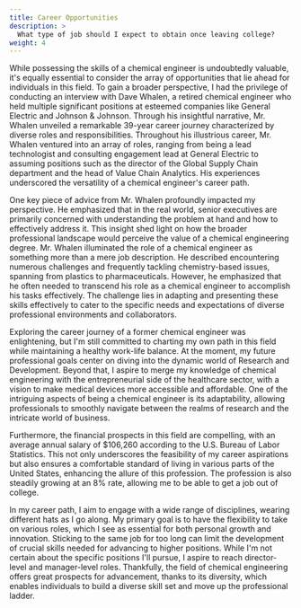 ```yaml
---
title: Career Opportunities
description: >
  What type of job should I expect to obtain once leaving college? 
weight: 4
---
```


While possessing the skills of a chemical engineer is undoubtedly valuable, it's equally essential to consider the array of opportunities that lie ahead for individuals in this field. To gain a broader perspective, I had the privilege of conducting an interview with Dave Whalen, a retired chemical engineer who held multiple significant positions at esteemed companies like General Electric and Johnson & Johnson. Through his insightful narrative, Mr. Whalen unveiled a remarkable 39-year career journey characterized by diverse roles and responsibilities. Throughout his illustrious career, Mr. Whalen ventured into an array of roles, ranging from being a lead technologist and consulting engagement lead at General Electric to assuming positions such as the director of the Global Supply Chain department and the head of Value Chain Analytics. His experiences underscored the versatility of a chemical engineer's career path. 

One key piece of advice from Mr. Whalen profoundly impacted my perspective. He emphasized that in the real world, senior executives are primarily concerned with understanding the problem at hand and how to effectively address it. This insight shed light on how the broader professional landscape would perceive the value of a chemical engineering degree. Mr. Whalen illuminated the role of a chemical engineer as something more than a mere job description. He described encountering numerous challenges and frequently tackling chemistry-based issues, spanning from plastics to pharmaceuticals. However, he emphasized that he often needed to transcend his role as a chemical engineer to accomplish his tasks effectively. The challenge lies in adapting and presenting these skills effectively to cater to the specific needs and expectations of diverse professional environments and collaborators. 

Exploring the career journey of a former chemical engineer was enlightening, but I'm still committed to charting my own path in this field while maintaining a healthy work-life balance. At the moment, my future professional goals center on diving into the dynamic world of Research and Development. Beyond that, I aspire to merge my knowledge of chemical engineering with the entrepreneurial side of the healthcare sector, with a vision to make medical devices more accessible and affordable. One of the intriguing aspects of being a chemical engineer is its adaptability, allowing professionals to smoothly navigate between the realms of research and the intricate world of business. 

Furthermore, the financial prospects in this field are compelling, with an average annual salary of $106,260 according to the U.S. Bureau of Labor Statistics. This not only underscores the feasibility of my career aspirations but also ensures a comfortable standard of living in various parts of the United States, enhancing the allure of this profession. The profession is also steadily growing at an 8% rate, allowing me to be able to get a job out of college. 

In my career path, I aim to engage with a wide range of disciplines, wearing different hats as I go along. My primary goal is to have the flexibility to take on various roles, which I see as essential for both personal growth and innovation. Sticking to the same job for too long can limit the development of crucial skills needed for advancing to higher positions. While I'm not certain about the specific positions I'll pursue, I aspire to reach director-level and manager-level roles. Thankfully, the field of chemical engineering offers great prospects for advancement, thanks to its diversity, which enables individuals to build a diverse skill set and move up the professional ladder.	 